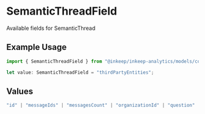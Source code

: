 # SemanticThreadField

Available fields for SemanticThread

## Example Usage

```typescript
import { SemanticThreadField } from "@inkeep/inkeep-analytics/models/components";

let value: SemanticThreadField = "thirdPartyEntities";
```

## Values

```typescript
"id" | "messageIds" | "messagesCount" | "organizationId" | "question" | "questionLength" | "answer" | "isOnTopic" | "isClear" | "isDocumented" | "isFeatureSupported" | "isAnswerConfident" | "gapSummary" | "subject" | "category" | "languages" | "firstPartyEntities" | "thirdPartyEntities" | "emotion" | "sentiment" | "questionType" | "projectId" | "integrationId" | "firstMessageTime" | "lastMessageTime" | "lastUpdated" | "hasPositiveFeedback" | "hasNegativeFeedback" | "conversationIds" | "areAIAnnotationsVerified" | "isInitialQuestionAnswer"
```